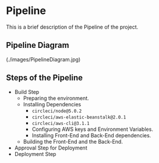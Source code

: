 # Pipeline

This is a brief description of the Pipeline of the project.

## Pipeline Diagram
(./images/PipelineDiagram.jpg)

## Steps of the Pipeline
- Build Step
  - Preparing the environment.
  - Installing Dependencies
    - `circleci/node@5.0.2`
    - `circleci/aws-elastic-beanstalk@2.0.1`
    - `circleci/aws-cli@3.1.1`
    - Configuring AWS keys and Environment Variables.
    - Installing Front-End and Back-End dependencies.
  - Building the Front-End and the Back-End.
- Approval Step for Deployment
- Deployment Step 




